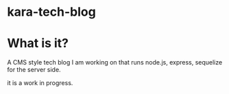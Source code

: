 # kara-tech-blog

# What is it?

A CMS style tech blog I am working on that runs node.js, express, sequelize for the server side. 

it is a work in progress.
